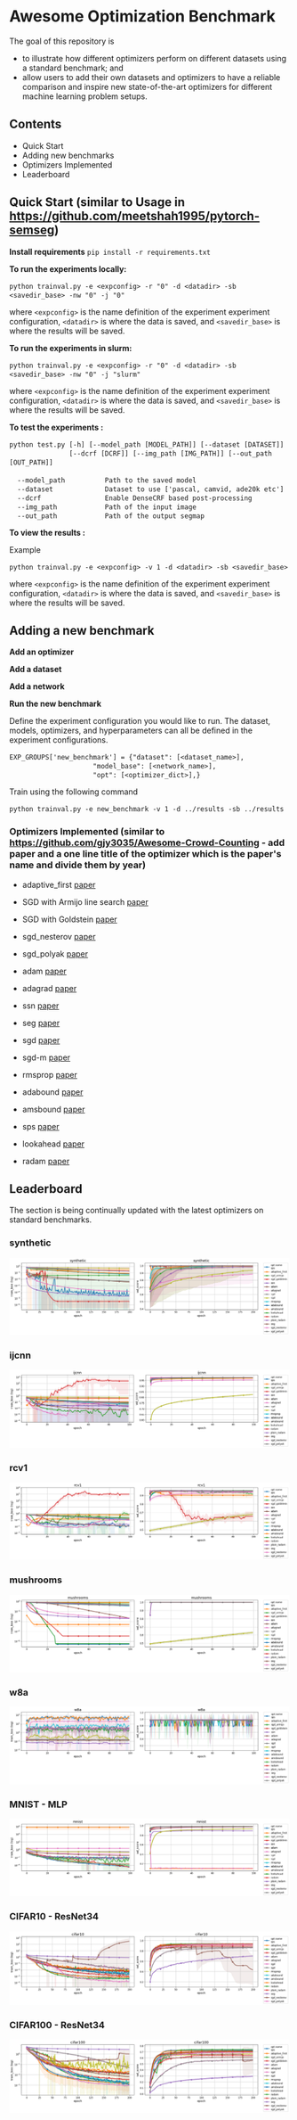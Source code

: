 # Awesome Optimization Benchmark

The goal of this repository is 
  - to illustrate how different optimizers perform on different datasets using a standard benchmark; and 
  - allow users to add their own datasets and optimizers to have a reliable comparison and inspire new state-of-the-art optimizers for different machine learning problem setups.

## Contents

- Quick Start
- Adding new benchmarks
- Optimizers Implemented
- Leaderboard


## Quick Start (similar to Usage in https://github.com/meetshah1995/pytorch-semseg)


**Install requirements**
`pip install -r requirements.txt` 


**To run the experiments locally:**

```
python trainval.py -e <expconfig> -r "0" -d <datadir> -sb <savedir_base> -nw "0" -j "0"
```

where `<expconfig>` is the name definition of the experiment experiment configuration, `<datadir>` is where the data is saved, and `<savedir_base>` is where the results will be saved.


**To run the experiments in slurm:**
```
python trainval.py -e <expconfig> -r "0" -d <datadir> -sb <savedir_base> -nw "0" -j "slurm"
```
where `<expconfig>` is the name definition of the experiment experiment configuration, `<datadir>` is where the data is saved, and `<savedir_base>` is where the results will be saved.


**To test the experiments :**
```
python test.py [-h] [--model_path [MODEL_PATH]] [--dataset [DATASET]]
               [--dcrf [DCRF]] [--img_path [IMG_PATH]] [--out_path [OUT_PATH]]
 
  --model_path          Path to the saved model
  --dataset             Dataset to use ['pascal, camvid, ade20k etc']
  --dcrf                Enable DenseCRF based post-processing
  --img_path            Path of the input image
  --out_path            Path of the output segmap

```
**To view the results :**

Example
```
python trainval.py -e <expconfig> -v 1 -d <datadir> -sb <savedir_base>
```

where `<expconfig>` is the name definition of the experiment experiment configuration, `<datadir>` is where the data is saved, and `<savedir_base>` is where the results will be saved.

## Adding a new benchmark

**Add an optimizer**

**Add a dataset**

**Add a network**

**Run the new benchmark**

Define the experiment configuration you would like to run. The dataset, models, optimizers, and hyperparameters can all be defined in the experiment configurations.
```
EXP_GROUPS['new_benchmark'] = {"dataset": [<dataset_name>],
                     "model_base": [<network_name>],
                     "opt": [<optimizer_dict>],}
```

Train using the following command
```
python trainval.py -e new_benchmark -v 1 -d ../results -sb ../results
```

### Optimizers Implemented (similar to https://github.com/gjy3035/Awesome-Crowd-Counting - add paper and a one line title of the optimizer which is the paper's name and divide them by year)


* adaptive_first [paper]()

* SGD with Armijo line search [paper](https://msp.org/pjm/1966/16-1/p01.xhtml)

* SGD with Goldstein [paper](https://idp.springer.com/authorize/casa?redirect_uri=https://link.springer.com/article/10.1007/BF01386306&casa_token=fJPrXJ0xVwIAAAAA:rFFa9IMPl50d2j7xqq3MVrA-L92-O1gdSnlEElXZ7PxnWQYaZQ0LsAWjqjs4TmJb0nHhiNPf1KgVxRhTUw)

* sgd_nesterov [paper](https://ci.nii.ac.jp/naid/10029946121/)

* sgd_polyak [paper](https://d1wqtxts1xzle7.cloudfront.net/51218896/Constrained_Minimization_Methods20170106-3612-16x3v7.pdf?1483706492=&response-content-disposition=inline%3B+filename%3DConstrained_minimization_methods.pdf&Expires=1614407156&Signature=CScszoHzcd4MwWlD1K3Nr1wQ8ukdf~7Y4Z0o9ONncWnUa1UdIhAFNkca7YulYozBOBpPqg1As4A5ChI4r6NGD8~UDb-l3dg5b4s72svQlN1mTgH1kqRanM2~DbGoOJ9Tg4n9drBdZtswe9~mYAyO2LfSlUzAKIWP9qsP8hHxCm9eBVEJOtfU~2erYoVLSzF8-7iN9jO4lnOIv3rJg4zwz470oXK02cOHpwkslr5yQBah4LHV6SpR22JYOQ4Lve6Gl7rdusxX0Txpqbc9UNXOQWoXK~SM-G~iINT1BlQDZepVv4ZMH4~969LV8ORiEAXpyXYZuEPHrWJWULsUd1oEFg__&Key-Pair-Id=APKAJLOHF5GGSLRBV4ZA)

* adam [paper](https://arxiv.org/pdf/1412.6980.pdf)

* adagrad [paper](https://www.jmlr.org/papers/volume12/duchi11a/duchi11a.pdf)

* ssn [paper](https://arxiv.org/pdf/1910.04920.pdf)

* seg [paper]()

* sgd [paper](https://projecteuclid.org/journals/annals-of-mathematical-statistics/volume-23/issue-3/Stochastic-Estimation-of-the-Maximum-of-a-Regression-Function/10.1214/aoms/1177729392.full)

* sgd-m [paper]()

* rmsprop [paper](https://arxiv.org/pdf/1308.0850.pdf)

* adabound [paper](https://openreview.net/forum?id=Bkg3g2R9FX)

* amsbound [paper](https://openreview.net/forum?id=Bkg3g2R9FX)

* sps [paper](https://arxiv.org/pdf/2002.10542.pdf)

* lookahead [paper](https://arxiv.org/abs/1907.08610)

* radam [paper](https://arxiv.org/abs/1908.03265)



## Leaderboard
The section is being continually updated with the latest optimizers on standard benchmarks.

### synthetic
![alt text](results/syn.png)

### ijcnn
![alt text](results/ijcnn.png)

### rcv1
![alt text](results/rcv1.png)

### mushrooms
![alt text](results/mushrooms.png)

### w8a
![alt text](results/w8a.png)

### MNIST - MLP
![alt text](results/mnist.png)

### CIFAR10 - ResNet34
![alt text](results/cifar10.png)

### CIFAR100 - ResNet34
![alt text](results/cifar100.png)




